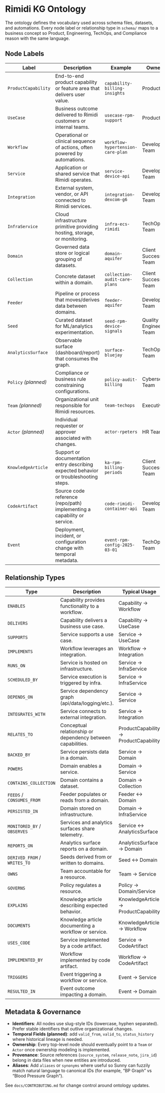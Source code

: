 # Rimidi KG Ontology

The ontology defines the vocabulary used across schema files, datasets, and automations. Every node label or relationship type in `schema/` maps to a business concept so Product, Engineering, TechOps, and Compliance reason with the same language.

## Node Labels

| Label | Description | Example | Owned By |
| --- | --- | --- | --- |
| `ProductCapability` | End-to-end product capability or feature area that delivers user value. | `capability-billing-insights` | Product Team |
| `UseCase` | Business outcome delivered to Rimidi customers or internal teams. | `usecase-rpm-support` | Product Team |
| `Workflow` | Operational or clinical sequence of actions, often powered by automations. | `workflow-hypertension-care-plan` | Development Team |
| `Service` | Application or shared service that Rimidi operates. | `service-device-api` | Development Team |
| `Integration` | External system, vendor, or API connected to Rimidi services. | `integration-dexcom-g6` | Development Team |
| `InfraService` | Cloud infrastructure primitive providing hosting, storage, or monitoring. | `infra-ecs-rimidi` | TechOps Team |
| `Domain` | Governed data store or logical grouping of datasets. | `domain-aquifer` | Client Success Team |
| `Collection` | Concrete dataset within a domain. | `collection-audit-care-plans` | Client Success Team |
| `Feeder` | Pipeline or process that moves/derives data between domains. | `feeder-aquifer` | Development Team |
| `Seed` | Curated dataset for ML/analytics experimentation. | `seed-rpm-device-signals` | Quality Engineering Team |
| `AnalyticsSurface` | Observable surface (dashboard/report) that consumes the graph. | `surface-bluejay` | TechOps Team |
| `Policy` *(planned)* | Compliance or business rule constraining configurations. | `policy-audit-billing` | Cybersecurity Team |
| `Team` *(planned)* | Organizational unit responsible for Rimidi resources. | `team-techops` | Executives |
| `Actor` *(planned)* | Individual requester or approver associated with changes. | `actor-rpeters` | HR Team |
| `KnowledgeArticle` | Support or documentation entry describing expected behavior or troubleshooting steps. | `ka-rpm-billing-periods` | Client Success Team |
| `CodeArtifact` | Source code reference (repo/path) implementing a capability or service. | `code-rimidi-container-api` | Development Team |
| `Event` | Deployment, incident, or configuration change with temporal metadata. | `event-rpm-config-2025-03-01` | TechOps Team |

## Relationship Types

| Type | Description | Typical Usage |
| --- | --- | --- |
| `ENABLES` | Capability provides functionality to a workflow. | Capability → Workflow |
| `DELIVERS` | Capability delivers a business use case. | Capability → UseCase |
| `SUPPORTS` | Service supports a use case. | Service → UseCase |
| `IMPLEMENTS` | Workflow leverages an integration. | Workflow → Integration |
| `RUNS_ON` | Service is hosted on infrastructure. | Service → InfraService |
| `SCHEDULED_BY` | Service execution is triggered by infra. | Service → InfraService |
| `DEPENDS_ON` | Service dependency graph (api/data/logging/etc.). | Service → Service |
| `INTEGRATES_WITH` | Service connects to external integration. | Service → Integration |
| `RELATES_TO` | Conceptual relationship or dependency between capabilities. | ProductCapability → ProductCapability |
| `BACKED_BY` | Service persists data in a domain. | Service → Domain |
| `POWERS` | Domain enables a service. | Domain → Service |
| `CONTAINS_COLLECTION` | Domain contains a dataset. | Domain → Collection |
| `FEEDS` / `CONSUMES_FROM` | Feeder populates or reads from a domain. | Feeder ↔ Domain |
| `PERSISTED_IN` | Domain stored on infrastructure. | Domain → InfraService |
| `MONITORED_BY` / `OBSERVES` | Services and analytics surfaces share telemetry. | Service ↔ AnalyticsSurface |
| `REPORTS_ON` | Analytics surface reports on a domain. | AnalyticsSurface → Domain |
| `DERIVED_FROM` / `WRITES_TO` | Seeds derived from or written to domains. | Seed ↔ Domain |
| `OWNS` | Team accountable for a resource. | Team → Service |
| `GOVERNS` | Policy regulates a resource. | Policy → Domain/Service |
| `EXPLAINS` | Knowledge article describing expected behavior. | KnowledgeArticle → ProductCapability |
| `DOCUMENTS` | Knowledge article documenting a workflow or service. | KnowledgeArticle → Workflow |
| `USES_CODE` | Service implemented by a code artifact. | Service → CodeArtifact |
| `IMPLEMENTED_BY` | Workflow implemented by code artifact. | Workflow → CodeArtifact |
| `TRIGGERS` | Event triggering a workflow or service. | Event → Service |
| `RESULTED_IN` | Event outcome impacting a domain. | Event → Domain |

## Metadata & Governance

- **Identifiers**: All nodes use slug-style IDs (lowercase, hyphen separated). Prefer stable identifiers that outlive organizational changes.
- **Temporal Fields (planned)**: add `valid_from`, `valid_to`, `status_history` where historical lineage is needed.
- **Ownership**: Every top-level node should eventually point to a `Team` or `Actor` once ownership modeling is implemented.
- **Provenance**: Source references (`source_system`, `release_note`, `jira_id`) belong in data files when new entities are introduced.
- **Aliases**: Add `aliases` or `synonyms` where useful so Sunny can fuzzily match natural language to canonical IDs (for example, “BP Graph” vs “Blood Pressure Graph”).

See `docs/CONTRIBUTING.md` for change control around ontology updates.
